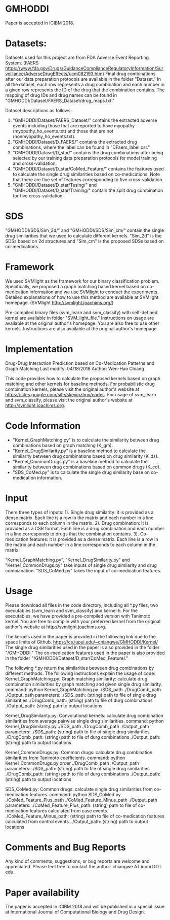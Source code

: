 # GMHODDI
Paper is accepted in ICIBM 2018.

# Datasets:
Datasets used for this project are from FDA Adverse Event Reporting System. 
(FAERS https://www.fda.gov/Drugs/GuidanceComplianceRegulatoryInformation/Surveillance/AdverseDrugEffects/ucm082193.htm)
Final drug combinations after our data preparation protocols are available in the folder "Dataset."
In all the dataset, each row represents a drug combination and each number in a given row represents the ID of the drug that the combination contains. The mapping of drug IDs and drug names can be found in "GMHODDI/Dataset/FAERS_Dataset/drug_maps.txt."  

Dataset descriptions as follows:
  1. "GMHODDI/Dataset/FAERS_Dataset/" contains the extracted adverse events including those that are reported to have myopathy (myopathy_ho_events.txt) and those that are not (nonmyopathy_ho_events.txt).
  2. "GMHODDI/Dataset/D_FAERS/" contains the extracted drug combinations, where the label can be found in "DFaers_label.csr."
  3. "GMHODDI/Dataset/D_star/" contains the drug combinations after being selected by our training data preparation protocols for model training and cross-validation.
  4. "GMHODDI/Dataset/D_star/CoMed_Feature/" contains the features used to calculate the single drug similarities based on co-medications. Note that there are five set of features corresponding to five cross-validation. 
  5. "GMHODDI/Dataset/D_star/Tesing/" and "GMHODDI/Dataset/D_star/Training/" contain the split drug combination for five cross-validation.
  
# SDS
"GMHODDI/SDS/Sim_2d/" and "GMHODDI/SDS/Sim_cm/" contain the single drug similarities that we used to calculate different kernels.
"Sim_2d" is the SDSs based on 2d structures and "Sim_cm" is the proposed SDSs based on co-medications. 

# Framework 
We used SVMlight as the framework for our binary classification problem. 
Specifically, we proposed a graph matching based kernel based on co-medication information and we use SVMlight to conduct the experiments.
Detailed explanations of how to use this method are available at SVMlight homepage.
(SVMlight http://svmlight.joachims.org/)

Pre-compiled binary files (svm_learn and svm_classify) with self-defined kernel are available in folder "SVM_light_file." 
Instructions on usage are available at the original author's homepage. 
You are also free to use other kernels. Instructions are also available at the original author's homepage. 

# Implementation 

Drug-Drug Interaction Prediction based on Co-Medication Patterns and Graph Matching
Last modify: 04/18/2018
Author: Wen-Hao Chiang

This code provides how to calculate the proposed kernels based on graph matching and other kernels for baseline methods.
For probabilistic drug combination kernels, please visit the original author's website at https://sites.google.com/site/skevinzhou/codes.
For usage of svm_learn and svm_classify, please visit the original author's website at http://svmlight.joachims.org.


# Code Information

- "Kernel_GraphMatching.py" is to calculate the similarity between drug combinations based on graph matching (K_gm). 
- "Kernel_DrugSimilarity.py" is a baseline method to calculate the similarity between drug combinations based on drug similarity (K_ds).
- "Kernel_CommonDrugs.py" is a baseline method to calculate the similarity between drug combinations based on common drugs (K_cd).
- "SDS_CoMed.py" is to calculate the single drug similarity base on co-medication information. 

# Input

There three types of inputs:
  1). Single drug similarity: it is provided as a dense matrix. Each line is a row in the matrix and each number in a line corresponds to each column in the matrix.
  2). Drug combination: it is provided as a CSR format. Each line is a drug combination and each number in a line corresponds to drugs that the combination contains.
  3). Co-medication features: it is provided as a dense matrix. Each line is a row in the matrix and each number in a line corresponds to each column in the matrix.

"Kernel_GraphMatching.py", "Kernel_DrugSimilarity.py" and "Kernel_CommonDrugs.py" take inputs of single drug similarity and drug combianation.
"SDS_CoMed.py" takes the input of co-medication features.

# Usage

Please download all files in the code directory, including all *.py files, two executables (svm_learn and svm_classify) and kernel.h.
For the executables, we have provided a pre-compiled version with Tanimoto kernel. 
You are free to compile with your preferred kernel from the original author's website at http://svmlight.joachims.org.

The kernels used in the paper is provided in the following link due to the space limits of Github. 
https://cs.iupui.edu/~chiangwe/GMHODDI/Kernel/
The single drug similarities used in the paper is also provided in the folder "/GMHODDI."
The co-medication features used in the paper is also provided in the folder "/GMHODDI/Dataset/D_star/CoMed_Feature/."

The following *.py return the similarities between drug combinations by different methods. 
The following instructions explain the usage of code: 
Kernel_GraphMatching.py:
Graph matching similarity: calculate drug combination similarities by graph matching and given single drug similarity.
command:
python Kernel_GraphMatching.py ./SDS_path ./DrugComb_path ./Output_path
parameters:
./SDS_path: (string) path to file of single drug similarities 
./DrugComb_path: (string) path to file of durg combinations
./Output_path: (string) path to output locations
        
Kernel_DrugSimilarity.py:
Convolutional kernels: calculate drug combination similarities from average pairwise single drug similarities.
command:
python Kernel_DrugSimilarity.py ./SDS_path ./DrugComb_path ./Output_path
parameters:
./SDS_path: (string) path to file of single drug similarities 
./DrugComb_path: (string) path to file of durg combinations
./Output_path: (string) path to output locations
        
Kernel_CommonDrugs.py:
Common drugs: calculate drug combination similarities from Tanimoto coefficients.
command:
python Kernel_CommonDrugs.py order ./DrugComb_path ./Output_path
parameters:
./SDS_path: (string) path to file of single drug similarities 
./DrugComb_path: (string) path to file of durg combinations
./Output_path: (string) path to output locations
        
SDS_CoMed.py:
Common drugs: calculate single drug similarities from co-medication features.
command:
python SDS_CoMed.py ./CoMed_Feature_Plus_path ./CoMed_Feature_Minus_path ./Output_path
parameters:
./CoMed_Feature_Plus_path: (string) path to file of co-medication features calculated from case events.
./CoMed_Feature_Minus_path: (string) path to file of co-medication features calculated from control events.
./Output_path: (string) path to output locations

# Comments and Bug Reports

Any kind of comments, suggestions, or bug reports are welcome and appreciated.
Please feel free to contact the author: chiangwe AT iupui DOT edu.

# Paper availability 

The paper is accepted in ICIBM 2018 and will be published in a special issue at International Journal of Computational Biology and Drug Design.

